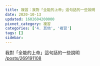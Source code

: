 ```yaml
---
title: 複習：我對「全能的上帝」這句話的一些說明
date: 2020-10-13
updated: 1602604200000
pixnet_category: 複習
categories: ['4. 其他', '複習']
tags: []
sidebar: 
---
```


<p>我對「全能的上帝」這句話的一些說明<br/>
<a href="/posts/269191108" target="_blank">/posts/269191108</a></p>
<p> </p>
